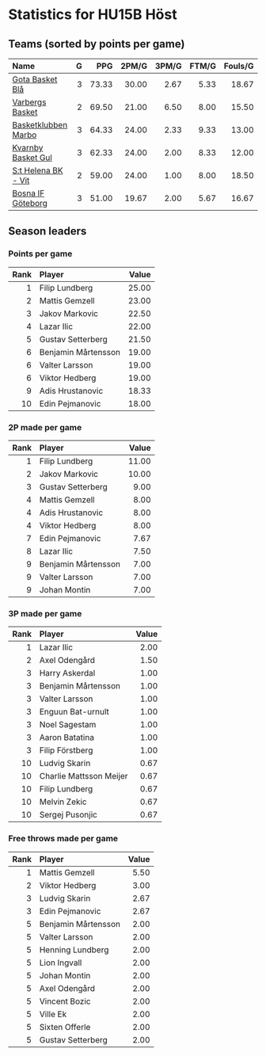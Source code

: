 # Statistics for HU15B Höst

## Teams (sorted by points per game)

| Name | G | PPG | 2PM/G | 3PM/G | FTM/G | Fouls/G |
|:-----|--:|----:|------:|------:|------:|--------:|
| [Gota Basket Blå](hu15b_höst_team_1.md) | 3 | 73.33 | 30.00 | 2.67 | 5.33 | 18.67 |
| [Varbergs Basket](hu15b_höst_team_2.md) | 2 | 69.50 | 21.00 | 6.50 | 8.00 | 15.50 |
| [Basketklubben Marbo](hu15b_höst_team_3.md) | 3 | 64.33 | 24.00 | 2.33 | 9.33 | 13.00 |
| [Kvarnby Basket Gul](hu15b_höst_team_4.md) | 3 | 62.33 | 24.00 | 2.00 | 8.33 | 12.00 |
| [S:t Helena BK - Vit](hu15b_höst_team_5.md) | 2 | 59.00 | 24.00 | 1.00 | 8.00 | 18.50 |
| [Bosna IF Göteborg](hu15b_höst_team_6.md) | 3 | 51.00 | 19.67 | 2.00 | 5.67 | 16.67 |

## Season leaders

### Points per game

| Rank | Player | Value |
|----:|:-------|------:|
| 1 | Filip Lundberg | 25.00 |
| 2 | Mattis Gemzell | 23.00 |
| 3 | Jakov Markovic | 22.50 |
| 4 | Lazar Ilic | 22.00 |
| 5 | Gustav Setterberg | 21.50 |
| 6 | Benjamin Mårtensson | 19.00 |
| 6 | Valter Larsson | 19.00 |
| 6 | Viktor Hedberg | 19.00 |
| 9 | Adis Hrustanovic | 18.33 |
| 10 | Edin Pejmanovic | 18.00 |

### 2P made per game

| Rank | Player | Value |
|----:|:-------|------:|
| 1 | Filip Lundberg | 11.00 |
| 2 | Jakov Markovic | 10.00 |
| 3 | Gustav Setterberg | 9.00 |
| 4 | Mattis Gemzell | 8.00 |
| 4 | Adis Hrustanovic | 8.00 |
| 4 | Viktor Hedberg | 8.00 |
| 7 | Edin Pejmanovic | 7.67 |
| 8 | Lazar Ilic | 7.50 |
| 9 | Benjamin Mårtensson | 7.00 |
| 9 | Valter Larsson | 7.00 |
| 9 | Johan Montin | 7.00 |

### 3P made per game

| Rank | Player | Value |
|----:|:-------|------:|
| 1 | Lazar Ilic | 2.00 |
| 2 | Axel Odengård | 1.50 |
| 3 | Harry Askerdal | 1.00 |
| 3 | Benjamin Mårtensson | 1.00 |
| 3 | Valter Larsson | 1.00 |
| 3 | Enguun Bat-urnult | 1.00 |
| 3 | Noel Sagestam | 1.00 |
| 3 | Aaron Batatina | 1.00 |
| 3 | Filip Förstberg | 1.00 |
| 10 | Ludvig Skarin | 0.67 |
| 10 | Charlie Mattsson Meijer | 0.67 |
| 10 | Filip Lundberg | 0.67 |
| 10 | Melvin Zekic | 0.67 |
| 10 | Sergej Pusonjic | 0.67 |

### Free throws made per game

| Rank | Player | Value |
|----:|:-------|------:|
| 1 | Mattis Gemzell | 5.50 |
| 2 | Viktor Hedberg | 3.00 |
| 3 | Ludvig Skarin | 2.67 |
| 3 | Edin Pejmanovic | 2.67 |
| 5 | Benjamin Mårtensson | 2.00 |
| 5 | Valter Larsson | 2.00 |
| 5 | Henning Lundberg | 2.00 |
| 5 | Lion Ingvall | 2.00 |
| 5 | Johan Montin | 2.00 |
| 5 | Axel Odengård | 2.00 |
| 5 | Vincent Bozic | 2.00 |
| 5 | Ville Ek | 2.00 |
| 5 | Sixten Offerle | 2.00 |
| 5 | Gustav Setterberg | 2.00 |

